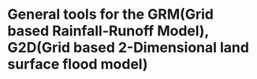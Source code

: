 # General tools for the GRM(Grid based Rainfall-Runoff Model), G2D(Grid based 2-Dimensional land surface flood model)
